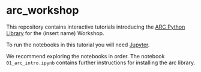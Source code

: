 # arc_workshop

This repository contains interactive tutorials introducing the [ARC Python Library](https://github.com/milosen/arc) for the (insert name) Workshop.

To run the notebooks in this tutorial you will need [Jupyter](https://jupyter.org/install).

We recommend exploring the notebooks in order. The notebook `01_arc_intro.ipynb` contains further instructions for installing the arc library.
